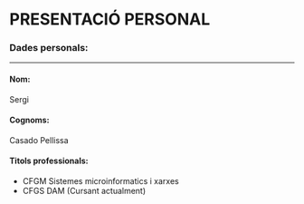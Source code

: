 # PRESENTACIÓ PERSONAL

### Dades personals:
--------------------
#### Nom: 
Sergi

#### Cognoms: 
Casado Pellissa

#### Titols professionals: 
<ul>
  <li>
    CFGM Sistemes microinformatics i xarxes</li>
  <li>
    CFGS DAM (Cursant actualment)</li>


